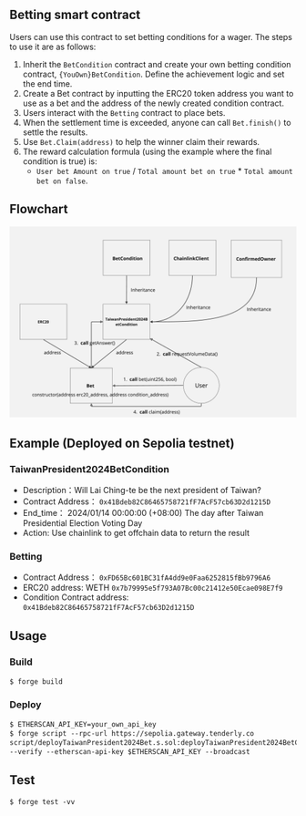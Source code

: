 ## Betting smart contract
Users can use this contract to set betting conditions for a wager. The steps to use it are as follows:

1. Inherit the `BetCondition` contract and create your own betting condition contract, `{YouOwn}BetCondition`. Define the achievement logic and set the end time.
2. Create a Bet contract by inputting the ERC20 token address you want to use as a bet and the address of the newly created condition contract.
3. Users interact with the `Betting` contract to place bets.
4. When the settlement time is exceeded, anyone can call `Bet.finish()` to settle the results.
5. Use `Bet.Claim(address)` to help the winner claim their rewards.
6. The reward calculation formula (using the example where the final condition is true) is:
     - `User bet Amount on true` / `Total amount bet on true` * `Total amount bet on false`.



## Flowchart
![Flowchart](Flowchart.jpeg)

## Example (Deployed on Sepolia testnet)

### TaiwanPresident2024BetCondition
- Description：Will Lai Ching-te be the next president of Taiwan?
- Contract Address： `0x41Bdeb82C86465758721fF7AcF57cb63D2d1215D`
- End_time： 2024/01/14 00:00:00 (+08:00)  The day after Taiwan Presidential Election Voting Day
- Action: Use chainlink to get offchain data to return the result

### Betting
- Contract Address： `0xFD65Bc601BC31fA4dd9e0Faa6252815fBb9796A6`
- ERC20 address:  WETH `0x7b79995e5f793A07Bc00c21412e50Ecae098E7f9`
- Condition Contract address: `0x41Bdeb82C86465758721fF7AcF57cb63D2d1215D`

## Usage

### Build

```shell
$ forge build
```

### Deploy

```shell
$ ETHERSCAN_API_KEY=your_own_api_key
$ forge script --rpc-url https://sepolia.gateway.tenderly.co script/deployTaiwanPresident2024Bet.s.sol:deployTaiwanPresident2024BetConditionScript --verify --etherscan-api-key $ETHERSCAN_API_KEY --broadcast
```

## Test

```shell
$ forge test -vv
```
